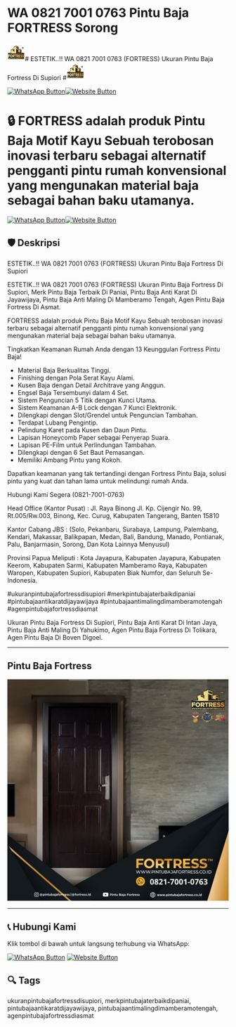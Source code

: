 # WA 0821 7001 0763 Pintu Baja FORTRESS Sorong
<img src="logo.png" width="40" height="40" ># ESTETIK..!! WA 0821 7001 0763 (FORTRESS) Ukuran Pintu Baja Fortress Di Supiori #<img src="logo.png" width="40" height="40" >

[![WhatsApp Button](https://img.shields.io/badge/Chat%20via%20WhatsApp-25D366?style=for-the-badge&logo=whatsapp&logoColor=white)](https://wa.me/6282170010763)[![Website Button](https://img.shields.io/badge/Kunjungi%20Website-007BFF?style=for-the-badge&logo=google-chrome&logoColor=white)](https://www.pintubajafortress.co.id/)


# 🔒 FORTRESS adalah produk Pintu Baja Motif Kayu Sebuah terobosan inovasi terbaru sebagai alternatif pengganti pintu rumah konvensional yang mengunakan material baja sebagai bahan baku utamanya.

[![WhatsApp Button](https://img.shields.io/badge/Chat%20via%20WhatsApp-25D366?style=for-the-badge&logo=whatsapp&logoColor=white)](https://wa.me/6282170010763)[![Website Button](https://img.shields.io/badge/Kunjungi%20Website-007BFF?style=for-the-badge&logo=google-chrome&logoColor=white)](https://www.pintubajafortress.co.id/)


## 🛡️ Deskripsi
ESTETIK..!! WA 0821 7001 0763 (FORTRESS) Ukuran Pintu Baja Fortress Di Supiori

ESTETIK..!! WA 0821 7001 0763 (FORTRESS) Ukuran Pintu Baja Fortress Di Supiori, Merk Pintu Baja Terbaik Di Paniai, Pintu Baja Anti Karat Di Jayawijaya, Pintu Baja Anti Maling Di Mamberamo Tengah, Agen Pintu Baja Fortress Di Asmat.

FORTRESS adalah produk Pintu Baja Motif Kayu Sebuah terobosan inovasi terbaru sebagai alternatif pengganti pintu rumah konvensional yang mengunakan material baja sebagai bahan baku utamanya.

Tingkatkan Keamanan Rumah Anda dengan 13 Keunggulan Fortress Pintu Baja! 
- Material Baja Berkualitas Tinggi.
- Finishing dengan Pola Serat Kayu Alami.
- Kusen Baja dengan Detail Architrave yang Anggun.
- Engsel Baja Tersembunyi dalam 4 Set.
- Sistem Penguncian 5 Titik dengan Kunci Utama.
- Sistem Keamanan A-B Lock dengan 7 Kunci Elektronik.
- Dilengkapi dengan Slot/Grendel untuk Penguncian Tambahan.
- Terdapat Lubang Pengintip.
- Pelindung Karet pada Kusen dan Daun Pintu.
- Lapisan Honeycomb Paper sebagai Penyerap Suara.
- Lapisan PE-Film untuk Perlindungan Tambahan.
- Dilengkapi dengan 6 Set Baut Pemasangan.
- Memiliki Ambang Pintu yang Kokoh.

Dapatkan keamanan yang tak tertandingi dengan Fortress Pintu Baja, solusi pintu yang kuat dan tahan lama untuk melindungi rumah Anda.

Hubungi Kami Segera (0821-7001-0763)

Head Office (Kantor Pusat) :
Jl. Raya Binong Jl. Kp. Cijengir No. 99, Rt.005/Rw.003, Binong, Kec. Curug, Kabupaten Tangerang, Banten 15810

Kantor Cabang JBS : (Solo, Pekanbaru, Surabaya, Lampung, Palembang, Kendari, Makassar, Balikpapan, Medan, Bali, Bandung, Manado, Pontianak, Palu, Banjarmasin, Sorong, Dan Kota Lainnya Menyusul)

Provinsi Papua Meliputi : Kota Jayapura, Kabupaten Jayapura, Kabupaten Keerom, Kabupaten Sarmi, Kabupaten Mamberamo Raya, Kabupaten Waropen, Kabupaten Supiori, Kabupaten Biak Numfor, dan Seluruh Se-Indonesia.

#ukuranpintubajafortressdisupiori #merkpintubajaterbaikdipaniai #pintubajaantikaratdijayawijaya #pintubajaantimalingdimamberamotengah #agenpintubajafortressdiasmat

Ukuran Pintu Baja Fortress Di Supiori, Pintu Baja Anti Karat Di Intan Jaya, Pintu Baja Anti Maling Di Yahukimo, Agen Pintu Baja Fortress Di Tolikara, Agen Pintu Baja Di Boven Digoel.

---

## Pintu Baja Fortress
![Pintu Baja Fortress](PB6.JPG)

---


## 📞 Hubungi Kami
Klik tombol di bawah untuk langsung terhubung via WhatsApp:

[![WhatsApp Button](https://img.shields.io/badge/Chat%20via%20WhatsApp-25D366?style=for-the-badge&logo=whatsapp&logoColor=white)](https://wa.me/6282170010763)
[![Website Button](https://img.shields.io/badge/Kunjungi%20Website-007BFF?style=for-the-badge&logo=google-chrome&logoColor=white)](https://www.pintubajafortress.co.id/)





## 🔍 Tags
ukuranpintubajafortressdisupiori, merkpintubajaterbaikdipaniai, pintubajaantikaratdijayawijaya, pintubajaantimalingdimamberamotengah, agenpintubajafortressdiasmat




















